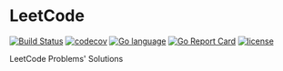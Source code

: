 # LeetCode
[![Build Status](https://travis-ci.org/invzhi/LeetCode.svg?branch=master)](https://travis-ci.org/invzhi/LeetCode)
[![codecov](https://codecov.io/gh/invzhi/LeetCode/branch/master/graph/badge.svg)](https://codecov.io/gh/invzhi/LeetCode)
[![Go language](https://img.shields.io/badge/language-Go-blue.svg)](https://golang.org/)
[![Go Report Card](https://goreportcard.com/badge/github.com/invzhi/LeetCode)](https://goreportcard.com/report/github.com/invzhi/LeetCode)
[![license](https://img.shields.io/github/license/invzhi/LeetCode.svg)](LICENSE)

LeetCode Problems' Solutions
